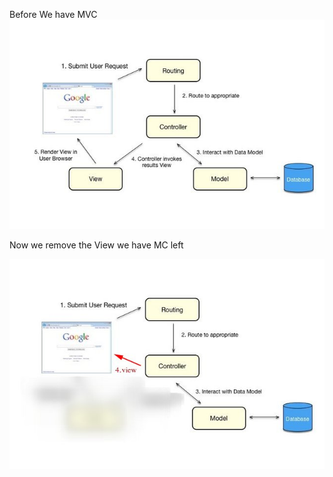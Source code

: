 Before We have MVC
![Alt][1]

[1]: files/mvc.jpg "Title"

Now we remove the View we have MC left

![Alt][2]

[2]: files/mc.jpg "Title"
